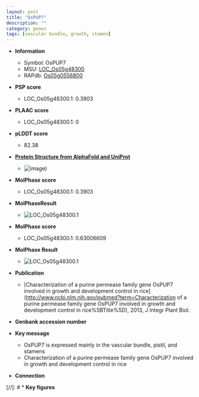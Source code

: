 ```yaml
---
layout: post
title: "OsPUP7"
description: ""
category: genes
tags: [vascular bundle, growth, stamen]
---
```


* **Information**  
    + Symbol: OsPUP7  
    + MSU: [LOC_Os05g48300](http://rice.plantbiology.msu.edu/cgi-bin/ORF_infopage.cgi?orf=LOC_Os05g48300)  
    + RAPdb: [Os05g0556800](http://rapdb.dna.affrc.go.jp/viewer/gbrowse_details/irgsp1?name=Os05g0556800)  

* **PSP score**  
    + LOC_Os05g48300.1: 0.3903 

* **PLAAC score**  
    + LOC_Os05g48300.1: 0 

* **pLDDT score**
    + 82.38

* **[Protein Structure from AlphaFold and UniProt](https://www.uniprot.org/uniprotkb/Q6I609/entry#structure)**
    + ![image](https://ricepsp.github.io/images/Q6/AF-Q6I609-F1.png))

* **MolPhase score**
    + LOC_Os05g48300.1: 0.3903

* **MolPhaseResult**
    + ![LOC_Os05g48300.1](https://ricepsp.github.io/pictures/LOC_Os05g/LOC_Os05g48300.1.png)

* **MolPhase score**
    + LOC_Os05g48300.1: 0.63006609

* **MolPhase Result**
    + ![LOC_Os05g48300.1](https://304243504.github.io/Pictures/LOC_Os05g/LOC_Os05g48300.1.png)

* **Publication**  
    + [Characterization of a purine permease family gene OsPUP7 involved in growth and development control in rice](http://www.ncbi.nlm.nih.gov/pubmed?term=Characterization of a purine permease family gene OsPUP7 involved in growth and development control in rice%5BTitle%5D), 2013, J Integr Plant Biol.

* **Genbank accession number**  

* **Key message**  
    + OsPUP7 is expressed mainly in the vascular bundle, pistil, and stamens
    + Characterization of a purine permease family gene OsPUP7 involved in growth and development control in rice

* **Connection**  

[//]: # * **Key figures**  


